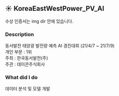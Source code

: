 ## ☀️ KoreaEastWestPower_PV_AI

수상 인증서는 img dir 안에 있습니다.

### Description

동서발전 태양광 발전량 예측 AI 경진대회 (21/4/7 ~ 21/7/9)<br/>
개인 부문 : 1위<br/>
주최 : 한국동서발전(주)<br/>
주관 : 데이콘주식회사<br/>

### What did I do

데이터 분석 및 모델 개발 

